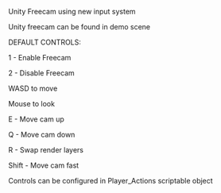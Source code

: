 Unity Freecam using new input system

Unity freecam can be found in demo scene

DEFAULT CONTROLS:

1 - Enable Freecam

2 - Disable Freecam

WASD to move

Mouse to look

E - Move cam up

Q - Move cam down

R - Swap render layers

Shift - Move cam fast

Controls can be configured in Player_Actions scriptable object
